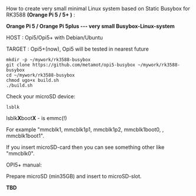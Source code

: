 How to create very small minimal Linux system based on Static Busybox for RK3588 **(Orange Pi 5 / 5+ )** : 

**Orange Pi 5 / Orange Pi 5plus --- very small Busybox-Linux-system**

HOST   : Opi5/Opi5+ with Debian/Ubuntu

TARGET : Opi5+(now), Opi5 will be tested in nearest future

    mkdir -p ~/mywork/rk3588-busybox
    git clone https://github.com/metamot/opi5-busybox ~/mywork/rk3588-busybox
    cd ~/mywork/rk3588-busybox
    chmod ugo+x build.sh
    ./build.sh

Check your microSD device:

    lsblk

lsblk**X**boot**X** - is emmc(!)

For example "mmcblk1, mmcblk1p1, mmcblk1p2, mmcblk1boot0, , mmcblk1boot1". 

If you insert microSD-card then you can see something other like "mmcblk0".

OPI5+ manual:

Prepare microSD (min35GB) and insert to microSD-slot.

**TBD**
